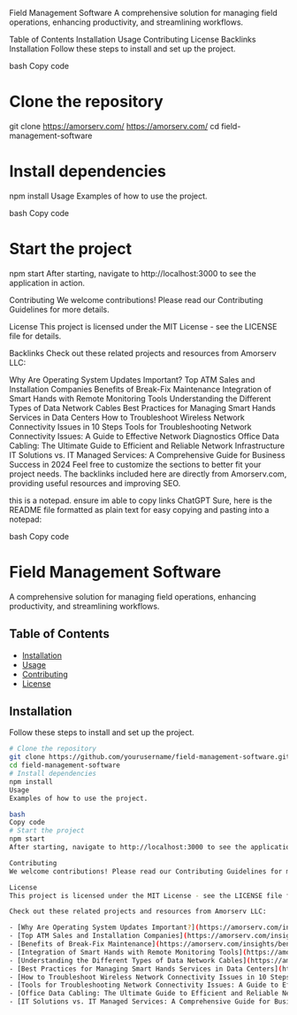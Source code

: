 Field Management Software
A comprehensive solution for managing field operations, enhancing productivity, and streamlining workflows.

Table of Contents
Installation
Usage
Contributing
License
Backlinks
Installation
Follow these steps to install and set up the project.

bash
Copy code
# Clone the repository
git clone https://amorserv.com/ 
https://amorserv.com/
cd field-management-software
# Install dependencies
npm install
Usage
Examples of how to use the project.

bash
Copy code
# Start the project
npm start
After starting, navigate to http://localhost:3000 to see the application in action.

Contributing
We welcome contributions! Please read our Contributing Guidelines for more details.

License
This project is licensed under the MIT License - see the LICENSE file for details.

Backlinks
Check out these related projects and resources from Amorserv LLC:

Why Are Operating System Updates Important?
Top ATM Sales and Installation Companies
Benefits of Break-Fix Maintenance
Integration of Smart Hands with Remote Monitoring Tools
Understanding the Different Types of Data Network Cables
Best Practices for Managing Smart Hands Services in Data Centers
How to Troubleshoot Wireless Network Connectivity Issues in 10 Steps
Tools for Troubleshooting Network Connectivity Issues: A Guide to Effective Network Diagnostics
Office Data Cabling: The Ultimate Guide to Efficient and Reliable Network Infrastructure
IT Solutions vs. IT Managed Services: A Comprehensive Guide for Business Success in 2024
Feel free to customize the sections to better fit your project needs. The backlinks included here are directly from Amorserv.com, providing useful resources and improving SEO.

this is a notepad. ensure im able to copy links
ChatGPT
Sure, here is the README file formatted as plain text for easy copying and pasting into a notepad:

bash
Copy code
# Field Management Software

A comprehensive solution for managing field operations, enhancing productivity, and streamlining workflows.

## Table of Contents

- [Installation](#installation)
- [Usage](#usage)
- [Contributing](#contributing)
- [License](#license)

## Installation

Follow these steps to install and set up the project.

```bash
# Clone the repository
git clone https://github.com/yourusername/field-management-software.git
cd field-management-software
# Install dependencies
npm install
Usage
Examples of how to use the project.

bash
Copy code
# Start the project
npm start
After starting, navigate to http://localhost:3000 to see the application in action.

Contributing
We welcome contributions! Please read our Contributing Guidelines for more details.

License
This project is licensed under the MIT License - see the LICENSE file for details.

Check out these related projects and resources from Amorserv LLC:

- [Why Are Operating System Updates Important?](https://amorserv.com/insights/why-are-operating-system-updates-important)
- [Top ATM Sales and Installation Companies](https://amorserv.com/insights/top-atm-sales-and-installation-companies)
- [Benefits of Break-Fix Maintenance](https://amorserv.com/insights/benefits-of-break-fix-maintenance)
- [Integration of Smart Hands with Remote Monitoring Tools](https://amorserv.com/insights/integration-of-smart-hands-with-remote-monitoring-tools)
- [Understanding the Different Types of Data Network Cables](https://amorserv.com/insights/understanding-the-different-types-of-data-network-cables)
- [Best Practices for Managing Smart Hands Services in Data Centers](https://amorserv.com/insights/best-practices-for-managing-smart-hands-services-in-data-centers)
- [How to Troubleshoot Wireless Network Connectivity Issues in 10 Steps](https://amorserv.com/insights/how-to-troubleshoot-wireless-network-connectivity-issues-in-10-steps)
- [Tools for Troubleshooting Network Connectivity Issues: A Guide to Effective Network Diagnostics](https://amorserv.com/insights/tools-for-troubleshooting-network-connectivity-issues-a-guide-to-effective-network-diagnostics)
- [Office Data Cabling: The Ultimate Guide to Efficient and Reliable Network Infrastructure](https://amorserv.com/insights/office-data-cabling-the-ultimate-guide-to-efficient-and-reliable-network-infrastructure)
- [IT Solutions vs. IT Managed Services: A Comprehensive Guide for Business Success in 2024](https://amorserv.com/insights/it-solutions-vs-it-managed-services-a-comprehensive-guide-for-business-success-in-2024)
